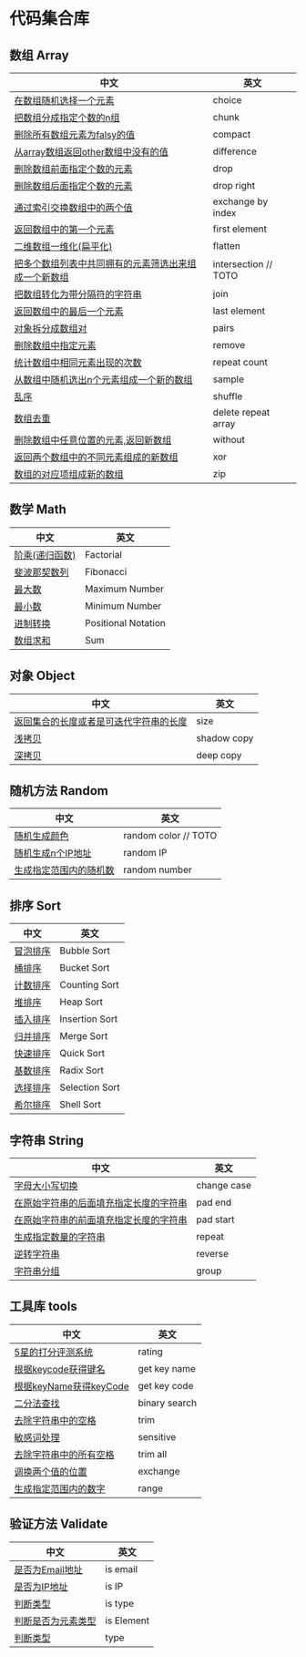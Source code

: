 # 代码集合库

## 数组 Array

| 中文 | 英文 |
|  -  |  -   |
| [在数组随机选择一个元素](array/choice.js) | choice |
| [把数组分成指定个数的n组](array/chunk.js) | chunk |
| [删除所有数组元素为falsy的值](array/compact.js) | compact |
| [从array数组返回other数组中没有的值](array/difference.js) | difference|
| [删除数组前面指定个数的元素](array/drop.js) | drop |
| [删除数组后面指定个数的元素](array/dropRight.js) | drop right |
| [通过索引交换数组中的两个值](array/exchangeByIndex.js) | exchange by index |
| [返回数组中的第一个元素](array/first.js) | first element |
| [二维数组一维化(扁平化)](array/flatten.js) | flatten |
| [把多个数组列表中共同拥有的元素筛选出来组成一个新数组](array/intersection.js) | intersection // TOTO |
| [把数组转化为带分隔符的字符串](array/join.js) | join |
| [返回数组中的最后一个元素](array/last.js) | last element |
| [对象拆分成数组对](array/pairs.js) | pairs |
| [删除数组中指定元素](array/remove.js) | remove |
| [统计数组中相同元素出现的次数](array/repeatCount.js) | repeat count |
| [从数组中随机选出n个元素组成一个新的数组](array/sample.js) | sample |
| [乱序](array/shuffle.js) | shuffle |
| [数组去重](array/uniq.js) | delete repeat array |
| [删除数组中任意位置的元素,返回新数组](array/without.js) | without |
| [返回两个数组中的不同元素组成的新数组](array/xor.js) | xor |
| [数组的对应项组成新的数组](array/zip.js) | zip |

## 数学 Math

| 中文 | 英文 |
|  -  |  -   |
| [阶乘(递归函数)](math/factorial.js) | Factorial |
| [斐波那契数列](math/fibonacci.js) | Fibonacci |
| [最大数](math/max.js) | Maximum Number |
| [最小数](math/minNum.js) | Minimum Number |
| [进制转换](math/positional_nonation.js) | Positional Notation |
| [数组求和](math/sum.js) | Sum |

## 对象 Object

| 中文 | 英文 |
|  -  |  -   |
| [返回集合的长度或者是可迭代字符串的长度](object/size.js) | size |
| [浅拷贝](object/shadowCopy.js) | shadow copy |
| [深拷贝](object/deepCopy.js) | deep copy |

## 随机方法 Random

| 中文 | 英文 |
|  -  |  -   |
| [随机生成颜色](random/randomColor.js) | random color // TOTO |
| [随机生成n个IP地址](random/randomIP.js) | random IP |
| [生成指定范围内的随机数](random/randomNumber.js) | random number |

## 排序 Sort

| 中文 | 英文 |
|  -  |  -   |
| [冒泡排序](sort/sortBubble.js) | Bubble Sort |
| [桶排序](sort/sortBucket.js) | Bucket Sort |
| [计数排序](sort/sortCounting.js) | Counting Sort |
| [堆排序](sort/sortHeap.js) | Heap Sort |
| [插入排序](sort/sortInsertion.js) | Insertion Sort |
| [归并排序](sort/sortMerge.js) | Merge Sort |
| [快速排序](sort/sortQuick.js) | Quick Sort |
| [基数排序](sort/sortRadix.js) | Radix Sort |
| [选择排序](sort/sortSelection.js) | Selection Sort |
| [希尔排序](sort/sortShell.js) | Shell Sort |

## 字符串 String

| 中文 | 英文 |
|  -  |  -   |
| [字母大小写切换](string/changeCase.js) | change case |
| [在原始字符串的后面填充指定长度的字符串](string/padEnd.js) | pad end |
| [在原始字符串的前面填充指定长度的字符串](sting/padStart.js) | pad start |
| [生成指定数量的字符串](string/repeat.js) | repeat |
| [逆转字符串](string/reverse.js) | reverse |
| [字符串分组](string/group.js) | group |

## 工具库	tools

| 中文 | 英文 |
|  -  |  -   |
| [5星的打分评测系统](tools/rating.js) | rating |
| [根据keycode获得键名](tools/getKeyName.js) | get key name |
| [根据keyName获得keyCode](tools/getKeyCode.js) | get key code |
| [二分法查找](tools/binarySearch.js) | binary search |
| [去除字符串中的空格](tools/trim.js) | trim |
| [敏感词处理](tools/sensitive.js) | sensitive |
| [去除字符串中的所有空格](tools/trimAll.js) | trim all |
| [调换两个值的位置](tools/exchange.js) | exchange |
| [生成指定范围内的数字](array/range.js) | range |

## 验证方法 Validate

| 中文 | 英文 |
|  -  |  -   |
| [是否为Email地址](validate/isEmail.js) | is email |
| [是否为IP地址](validate/isIP.js) | is IP |
| [判断类型](validate/isType.js) | is type |
| [判断是否为元素类型](validate/isElement.js) | is Element |
| [判断类型](validate/type.js) | type |